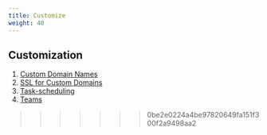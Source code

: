 ```yaml
---
title: Customize
weight: 40
---
```


## Customization

1. [Custom Domain Names](/customize/custom-domain-names)
2. [SSL for Custom Domains](/customize/ssl)
3. [Task-scheduling](/customize/task-scheduling)
4. [Teams](/customize/teams)
>>>>>>> 0be2e0224a4be97820649fa151f300f2a9498aa2
